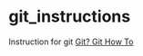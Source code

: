 # git_instructions
Instruction for git [Git? Git How To](https://github.com/Arkardy/git_instructions/blob/0a7213b9174760cc03b10c9c3143423894dfa3ca/git_instruction.md)
